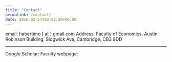 ```yaml
---
title: "Contact"
permalink: /contact/
date: 2016-02-24T03:02:20+00:00
---
```

email: habertimo [ at ] gmail.com 
Address: Faculty of Economics,
Austin Robinson Building,
Sidgwick Ave,
Cambridge,
CB3 9DD
***
Google Scholar:
Faculty webpage: 